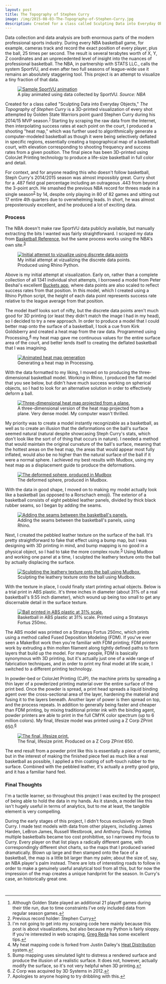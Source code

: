 ```yaml
---
layout: post
title: The Topography of Stephen Curry
image: /img/2015-08-03-The-Topography-of-Stephen-Curry.jpg
description: Created for a class called Sculpting Data into Everyday Objects, The Topography of Stephen Curry is a 3D-printed visualization of every shot attempted by Golden State Warriors point guard Stephen Curry during his 2014/15 MVP season.
---
```

Data collection and data analysis are both enormous parts of the modern professional sports industry. During every NBA basketball game, for example, cameras track and record the exact position of every player, plus the ball, 25 times per second. The result is several terabytes worth of X, Y, Z coordinates and an unprecedented level of insight into the nuances of professional basketball. The NBA, in partnership with STATS LLC., calls the system SportVU, and even after two full seasons of league-wide use it remains an absolutely staggering tool. This project is an attempt to visualize a tiny fraction of that data. 

<figure>
<a href="https://lh3.googleusercontent.com/CSGV_1WJU4E9aaTF_daZnFgaUopvXtE5pXuqXdXgZOA=w600-h310-no" data-lightbox="SportVU" data-title="A play animated using data collected by SportVU. <em>Source: NBA</em>">
<img src="https://lh3.googleusercontent.com/CSGV_1WJU4E9aaTF_daZnFgaUopvXtE5pXuqXdXgZOA=w600-h310-no" alt="Sample SportVU animation" title="A play animated using data collected by SportVU. Source: NBA"> 
</a>
<figcaption>A play animated using data collected by SportVU. <em>Source: NBA</em></figcaption>
</figure>

Created for a class called "Sculpting Data into Everyday Objects," <em>The Topography of Stephen Curry</em> is a 3D-printed visualization of every shot attempted by Golden State Warriors point guard Stephen Curry during his 2014/15 MVP season.<sup><a href="#fn1" id="ref1">1</a></sup> Starting by scraping the raw data from the Internet, then interpolating success rates at each point on the court, I produced a shooting "heat map," which was further used to algorithmically generate a computer-modeled basketball as though it were being selectively deflated in specific regions, essentially creating a topographical map of a basketball court, with elevation corresponding to shooting frequency and success rates from a given position. The final piece has been 3D-printed using ColorJet Printing technology to produce a life-size basketball in full color and detail.

For context, and for anyone reading this who doesn't follow basketball, Steph Curry's 2014/2015 season was almost impossibly great. Curry shot for a .487 field goal percentage including an outrageous .443 from beyond the 3-point arch. He smashed the previous NBA record for threes made in a single season<sup><a href="#fn2" id="ref2">2</a></sup> by 14, despite only playing in 80 of 82 games and sitting out 17 entire 4th quarters due to overwhelming leads. In short, he was almost preposterously excellent, and he produced a lot of exciting data.

<h3>Process</h3>

The NBA doesn't make raw SportVU data publicly available, but manually extracting the bits I wanted was fairly straightforward. I scraped my data from <a href="www.basketball-reference.com">Basketball Reference</a>, but the same process works using the NBA's own site.<sup><a href="#fn3" id="ref3">3</a></sup> 

<figure>
<a href="https://lh3.googleusercontent.com/fVvYytk1B86fBwK62A9p9zsyEf1bDw3innGB_9xWOF8=w1960-h1520-no" data-lightbox="Visualization1" data-title="My initial attempt at vizualizing the shooting data, using discrete data points instead of interpolated values.">
<img src="https://lh3.googleusercontent.com/fVvYytk1B86fBwK62A9p9zsyEf1bDw3innGB_9xWOF8=w1960-h1520-no" alt="Initial attempt to vizualize using discrete data points" title="My initial attempt at vizualizing the shooting data, using discrete data points instead of interpolated values.">
</a>
<figcaption>My initial attempt at vizualizing the discrete data points. Produced using Rhino Python.</figcaption>
</figure>

Above is my initial attempt at visualization. Early on, rather than a complete collection of all 1341 individual shot attempts, I borrowed a model from Peter Beshai's excellent <a href="http://peterbeshai.com/buckets/app/#/playerView/201939_2014"> Buckets app</a>, where data points are also scaled to reflect success rates from that position. In this model, which I created using a Rhino Python script, the height of each data point represents success rate relative to the league average from that position. 

The model itself looks sort of nifty, but the discrete data points aren't much good for 3D printing (or least they didn't match the image I had in my head), so I decided to try a new approach. In order to produce a model that I could better map onto the surface of a basketball, I took a cue from Kirk Goldsberry and created a heat map from the raw data. Programmed using Processing,<sup><a href="#fn4" id="ref4">4</a></sup> my heat map gave me continuous values for the entire surface area of the court, and better lends itself to creating the deflated basketball that I was imagining.

<figure>
<a href="https://lh3.googleusercontent.com/NcUcihDI1sxR0fzsiWRSnMbRogQDEx1sTN7FdenIrbA=w992-h984-no" data-lightbox="Heatmap" data-title="A animated visualization of my heat map generation.">
<img src="https://lh3.googleusercontent.com/NcUcihDI1sxR0fzsiWRSnMbRogQDEx1sTN7FdenIrbA=w992-h984-no" alt="Animated heat map generation" title="A animated visualization of my heat map generation.">
</a>
<figcaption>Generating a heat map in Processing.</figcaption>
</figure>

With the data formatted to my liking, I moved on to producing the three-dimensional basketball model. Working in Rhino, I produced the flat model that you see below, but didn't have much success working on spherical objects, so I had to look for an alternative solution in order to effectively deform a ball.

<figure>
<a href="https://lh3.googleusercontent.com/Kz5uRxc-oZbTLA0V2V4mjQecoyJycm65r1DJG5HHGE0=w1966-h1528-no" data-lightbox="3DHeatmap" data-title="A three-dimensional version of the heat map projected from a plane. Fun fact: Because of a typo, this model was actually made using data from Steph's 2013/14 season. Whoops!">
<img src="https://lh3.googleusercontent.com/Kz5uRxc-oZbTLA0V2V4mjQecoyJycm65r1DJG5HHGE0=w1966-h1528-no" alt="Three-dimensional heat map projected from a plane." title="A three-dimensional version of the heat map projected from a plane. Fun fact: Because of a typo, this model was actually made using data from Steph's 2013/14 season. Whoops!">
</a>
<figcaption>A three-dimensional version of the heat map projected from a plane. Very dense model. My computer wasn't thrilled.</figcaption>
</figure>

My priority was to create a model instantly recognizable as a basketball, as well as to create an illusion that the deformations on the ball's surface seemed natural (natural despite showcasing Steph Curry's stats, which don't look like the sort of of thing that occurs in nature). I needed a method that would maintain the original curvature of the ball's surface, meaning that the hottest areas on the heat map, the areas that would appear most fully inflated, would also be no higher than the natural surface of the ball if it were a normal sphere. I achieved my best results with  Mudbox, using my heat map as a displacement guide to produce the deformations.

<figure>
<a href="https://lh3.googleusercontent.com/HybPnO06wixBgOMHgVJWDT7ouzKvwxzaz6mkXZAXXQY=w2116-h1358-no" data-lightbox="DeformedSphere" data-title="The deformed sphere, produced in Mudbox.">
<img src="https://lh3.googleusercontent.com/HybPnO06wixBgOMHgVJWDT7ouzKvwxzaz6mkXZAXXQY=w2116-h1358-no" alt="The deformed sphere, produced in Mudbox" title="The deformed sphere, produced in Mudbox.">
</a>
<figcaption>The deformed sphere, produced in Mudbox.</figcaption>
</figure>

With the data in good shape, I moved on to making my model actually look like a basketball (as opposed to a Rorschach emoji). The exterior of a basketball consists of eight pebbled leather panels, divided by thick black rubber seams, so I began by adding the seams.

<figure>
<a href="https://lh3.googleusercontent.com/Mu2zgzK-JTja71w2MNi7AbMM6z0BCPM5lTly4t2YQKM=w1962-h1524-no" data-lightbox="Seams" data-title="Adding the seams between the basketball's panels, using Rhino.">
<img src="https://lh3.googleusercontent.com/Mu2zgzK-JTja71w2MNi7AbMM6z0BCPM5lTly4t2YQKM=w1962-h1524-no" alt="Adding the seams between the basketball's panels." title="Adding the seams between the basketball's panels, using Rhino.">
</a>
<figcaption>Adding the seams between the basketball's panels, using Rhino.</figcaption>
</figure>

Next, I created the pebbled leather texture on the surface of the ball. It's pretty straightforward to fake that effect using a bump map, but I was designing with 3D printing in mind, and bump mapping is no good in a physical object, so I had to take the more complex route.<sup><a href="#fn5" id="ref5">5</a></sup> Using Mudbox and working one panel at a time, I sculpted the leathery texture onto the ball by actually displacing the surface.

<figure>
<a href="https://lh3.googleusercontent.com/GcyH-9AYWOcHcsbgtNCODxsJPfOYLXAyNej9kHizQ-I=w780-h430-no" data-lightbox="Texture" data-title="Sculpting the leathery texture onto the ball using Mudbox.">
<img src="https://lh3.googleusercontent.com/GcyH-9AYWOcHcsbgtNCODxsJPfOYLXAyNej9kHizQ-I=w780-h430-no" alt="Sculpting the leathery texture onto the ball using Mudbox." title="Sculpting the leathery texture onto the ball using Mudbox.">
</a>
<figcaption>Sculpting the leathery texture onto the ball using Mudbox.</figcaption>
</figure>

With the texture in place, I could finally start printing actual objects. Below is a trial print in ABS plastic. It's three inches in diameter (about 31% of a real basketball's 9.55 inch diameter), which wound up being too small to get any discernable detail in the surface texture.

<figure>
<a href="https://lh3.googleusercontent.com/4uWzxgR_2-nHQviOWVDLPB6pDhMB3VQxtjzvitWqpVk=w2148-h1610-no" data-lightbox="ABSball" data-title="Model printed in ABS plastic at 31% scale.">
<img src="https://lh3.googleusercontent.com/4uWzxgR_2-nHQviOWVDLPB6pDhMB3VQxtjzvitWqpVk=w2148-h1610-no" alt="Ball printed in ABS plastic at 31% scale." title="Model printed in ABS plastic at 31% scale.">
</a>
<figcaption>Basketball in ABS plastic at 31% scale. Printed using a Stratasys Fortus 250mc.</figcaption>
</figure>

The ABS model was printed on a Stratasys Fortus 250mc, which prints using a method called Fused Deposition Modeling (FDM). If you've ever seen a MakerBot work then you're familiar with FDM printing; FDM printers work by extruding a thin molten filament along tightly defined paths to form layers that build up the model. For many people, FDM is basically synonymous with 3D printing, but it's actually just one of a wide range of fabrication techniques, and in order to print my final model at life scale, I switched to a different printing technology.

In powder-bed or ColorJet Printing (CJP), the machine prints by spreading a thin layer of a powderized printing material over the entire surface of the print bed. Once the powder is spread, a print head spreads a liquid binding agent over the cross-sectional area of the layer, hardening the material and fusing it to the layers beneath. Another layer of power is then spread on top, and the process repeats. In addition to generally being faster and cheaper than FDM printing, by mixing traditional printer ink with the binding agent, powder printers are able to print in the full CMYK color spectrum (up to 6 million colors). My final, lifesize model was printed using a Z Corp ZPrint 650.<sup><a href="#fn6" id="ref6">6</a></sup>

<figure>
<a href="https://lh3.googleusercontent.com/MF6EJoAe6mN7cu8gy_Iz_tFwGYrxwGaz0NbfaEsjF6s=w2148-h1610-no" data-lightbox="Final1" data-title="The final, lifesize print. Produced on a Z Corp ZPrint 650.">
<img src="https://lh3.googleusercontent.com/MF6EJoAe6mN7cu8gy_Iz_tFwGYrxwGaz0NbfaEsjF6s=w2148-h1610-no" alt="The final, lifesize print." title="The final, lifesize print. Produced on a Z Corp ZPrint 650.">
</a>
<figcaption>The final, lifesize print. Produced on a Z Corp ZPrint 650.</figcaption>
</figure>

The end result from a powder print like this is essentially a piece of ceramic,<sup><a href="#fn7" id="fn8"></a></sup> but in the interest of making the finished piece feel as much like a real basketball as possible, I applied a thin coating of soft-touch rubber to the surface. Combined with the pebbled leather, it's actually a pretty good grip, and it has a familiar hand feel.

<h3>Final Thoughts</h3>
I'm a tactile learner, so throughout this project I was excited by the prospect of being able to hold the data in my hands. As it stands, a model like this isn't hugely useful in terms of analytics, but to me at least, the tangible element is very compelling.

During the early stages of this project, I didn't focus exclusively on Steph Curry. I made test models with data from other players, including James Harden, LeBron James, Russell Westbrook, and Anthony Davis. Printing multiple basketballs became too cost prohibitive, so I narrowed my focus to Curry. Every player on that list plays a radically different game, with correspondingly different shot charts, so the maps that I produced varied dramatically. Blown up large and then stamped onto the face of a basketball, the map is a little bit larger than my palm; about the size of, say, an NBA player's palm instead. There are lots of interesting roads to follow in order to make a genuinely useful analytical tool from all this, but for now the impression of the map creates a unique handprint for the season. In Curry's case, an historically great one.

<br>
<hr>
<div class="footnotes">
<ol>
<div id="fn1"><li>Although Golden State played an additional 21 playoff games during their title run, due to time constraints I’ve only included data from regular season games.<a href="#ref1" title="Jump back to footnote 1 in the text.">&#x21A9;</a></li></div>

<div id="fn2"><li>Previous record holder: Stephen Curry<a href="#ref2" title="Jump back to footnote 2 in the text.">&#x21A9;</a></li></div>

<div id="fn3"><li>I'm not going to get into my scraping code here mainly because this post is about visualizations, but also because my Python is fairly sloppy. If you're interested in web scraping, <a href="http://www.gregreda.com/2015/02/15/web-scraping-finding-the-api/">Greg Reda</a> has some excellent tips.<a href="#ref3" title="Jump back to footnote 3 in the text.">&#x21A9;</a></li></div>

<div id="fn4"><li>My heat mapping code is forked from Justin Dailey's <a href="http://www.openprocessing.org/sketch/46554">Heat Distribution</a> system.<a href="#ref4" title="Jump back to footnote 4 in the text.">&#x21A9;</a></li></div>

<div id="fn5"><li>Bump mapping uses simulated light to distress a rendered surface and produce the illusion of a realistic surface. It does not, however, actually modify the surface, so it's not very helpful when 3D printing.<a href="#ref5" title="Jump back to footnote 5 in the text.">&#x21A9;</a></li></div>

<div id="fn6"><li>Z Corp was acquired by 3D Systems in 2012.<a href="#ref6" title="Jump back to footnote 6 in the text.">&#x21A9;</a></li></div>

<div id="fn7"><li>Apologies to anyone hoping to try dribbling with this.<a href="#fn7" title="Jump back to footnote 7 in the text.">&#x21a9;</a></li></div>

</ol>
</div>
